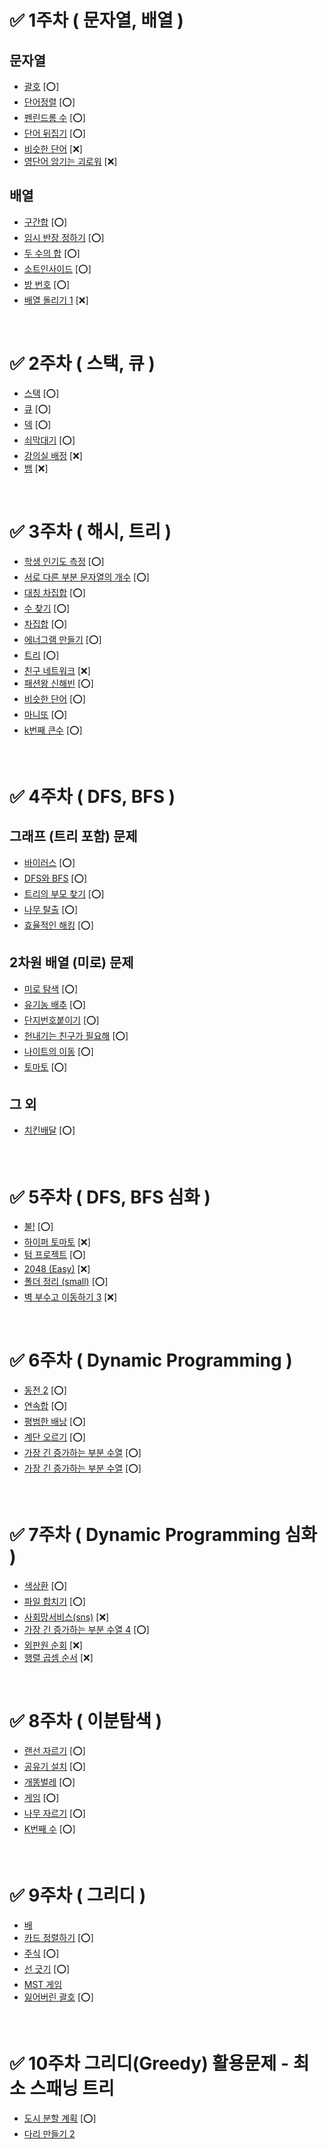 # ✅ 1주차 ( 문자열, 배열 )

## 문자열
- [괄호](https://www.acmicpc.net/problem/9012) [⭕]
- [단어정렬](https://www.acmicpc.net/problem/1181) [⭕]
- [펜린드롬 수](https://www.acmicpc.net/problem/1259) [⭕]
- [단어 뒤집기](https://www.acmicpc.net/problem/9093) [⭕]
- [비슷한 단어](https://www.acmicpc.net/problem/1411) [❌]
- [영단어 암기는 괴로워](https://www.acmicpc.net/problem/20920) [❌]

## 배열
- [구간합](https://www.acmicpc.net/problem/11659) [⭕]
- [임시 반장 정하기](https://www.acmicpc.net/problem/1268) [⭕] 
- [두 수의 합](https://www.acmicpc.net/problem/3273) [⭕]
- [소트인사이드](https://www.acmicpc.net/problem/1427) [⭕]
- [방 번호](https://www.acmicpc.net/problem/1475) [⭕]
- [배열 돌리기 1](https://www.acmicpc.net/problem/16926) [❌]
<br>

# ✅ 2주차 ( 스택, 큐 )

- [스택](https://www.acmicpc.net/problem/10828) [⭕]
- [큐](https://www.acmicpc.net/problem/10845) [⭕]
- [덱](https://www.acmicpc.net/problem/10866) [⭕]
- [쇠막대기](https://www.acmicpc.net/problem/10799) [⭕]
- [강의실 배정](https://www.acmicpc.net/problem/11000) [❌]
- [뱀](https://www.acmicpc.net/problem/3190) [❌]
<br>

# ✅ 3주차 ( 해시, 트리 )

- [학생 인기도 측정](https://www.acmicpc.net/problem/25325) [⭕]
- [서로 다른 부분 문자열의 개수](https://www.acmicpc.net/problem/11478) [⭕]
- [대칭 차집합](https://www.acmicpc.net/problem/1269) [⭕]
- [수 찾기](https://www.acmicpc.net/problem/1920) [⭕]
- [차집합](https://www.acmicpc.net/problem/1822) [⭕]
- [에너그램 만들기](https://www.acmicpc.net/problem/1919) [⭕]
- [트리](https://www.acmicpc.net/problem/1068) [⭕]
- [친구 네트워크](https://www.acmicpc.net/problem/4195) [❌]
- [패션왕 신해빈](https://www.acmicpc.net/problem/9375) [⭕]
- [비슷한 단어](https://www.acmicpc.net/problem/2179) [⭕]
- [마니또](https://www.acmicpc.net/problem/5107) [⭕]
- [k번째 큰수](https://github.com/practice-codingtest-java/wooyong/blob/main/3%EC%A3%BC%EC%B0%A8/%EA%B0%9C%EC%9D%B8/README.md) [⭕]
<br>

# ✅ 4주차 ( DFS, BFS )

## 그래프 (트리 포함) 문제
- [바이러스](https://www.acmicpc.net/problem/2606) [⭕]
- [DFS와 BFS](https://www.acmicpc.net/problem/1260) [⭕]
- [트리의 부모 찾기](https://www.acmicpc.net/problem/11725) [⭕]
- [나무 탈출](https://www.acmicpc.net/problem/15900) [⭕]
- [효율적인 해킹](https://www.acmicpc.net/problem/1325) [⭕]

## 2차원 배열 (미로) 문제
- [미로 탐색](https://www.acmicpc.net/problem/2178) [⭕]
- [유기농 배추](https://www.acmicpc.net/problem/1012) [⭕]
- [단지번호붙이기](https://www.acmicpc.net/problem/2667) [⭕]
- [헌내기는 친구가 필요해](https://www.acmicpc.net/problem/21736) [⭕]
- [나이트의 이동](https://www.acmicpc.net/problem/7562) [⭕]
- [토마토](https://www.acmicpc.net/problem/7576) [⭕]

## 그 외
- [치킨배달](https://www.acmicpc.net/problem/15686) [⭕]
<br>

# ✅ 5주차 ( DFS, BFS 심화 )

- [불!](https://www.acmicpc.net/problem/4179) [⭕]
- [하이퍼 토마토](https://www.acmicpc.net/problem/17114) [❌]
- [텀 프로젝트](https://www.acmicpc.net/problem/9466) [⭕]
- [2048 (Easy)](https://www.acmicpc.net/problem/12100) [❌]
- [폴더 정리 (small)](https://www.acmicpc.net/problem/22860) [⭕]
- [벽 부수고 이동하기 3](https://www.acmicpc.net/problem/16933) [❌]
<br>

# ✅ 6주차 ( Dynamic Programming )

- [동전 2](https://www.acmicpc.net/problem/2294) [⭕]
- [연속합](https://www.acmicpc.net/problem/1912) [⭕]
- [평범한 배낭](https://www.acmicpc.net/problem/12865) [⭕]
- [계단 오르기](https://www.acmicpc.net/problem/2579) [⭕]
- [가장 긴 증가하는 부분 수열](https://www.acmicpc.net/problem/11053) [⭕]
- [가장 긴 증가하는 부분 수열](https://www.acmicpc.net/problem/11722) [⭕]
<br>

# ✅ 7주차 ( Dynamic Programming 심화 )

- [색상환](https://www.acmicpc.net/problem/2482) [⭕]
- [파일 합치기](https://www.acmicpc.net/problem/11066) [⭕]
- [사회망서비스(sns)](https://www.acmicpc.net/problem/2533) [❌]
- [가장 긴 증가하는 부분 수열 4](https://www.acmicpc.net/problem/14002) [⭕]
- [외판원 순회](https://www.acmicpc.net/problem/2098) [❌]
- [행렬 곱셈 순서](https://www.acmicpc.net/problem/11049) [❌]
<br>

# ✅ 8주차 ( 이분탐색 )

- [랜선 자르기](https://www.acmicpc.net/problem/1654) [⭕]
- [공유기 설치](https://www.acmicpc.net/problem/2110) [⭕]
- [개똥벌레](https://www.acmicpc.net/problem/3020) [⭕]
- [게임](https://www.acmicpc.net/problem/1072) [⭕]
- [나무 자르기](https://www.acmicpc.net/problem/2805) [⭕]
- [K번째 수](https://www.acmicpc.net/problem/1300) [⭕]
<br>

# ✅ 9주차 ( 그리디 )

- [배](https://www.acmicpc.net/problem/1092)
- [카드 정렬하기](https://www.acmicpc.net/problem/1715) [⭕]
- [주식](https://www.acmicpc.net/problem/11501) [⭕]
- [선 긋기](https://www.acmicpc.net/problem/2170) [⭕]
- [MST 게임](https://www.acmicpc.net/problem/16202)
- [잃어버린 괄호](https://www.acmicpc.net/problem/1541) [⭕]
<br>

# ✅ 10주차 그리디(Greedy) 활용문제 - 최소 스패닝 트리
- [도시 분할 계획](https://www.acmicpc.net/problem/1647) [⭕]
- [다리 만들기 2](https://www.acmicpc.net/problem/17472)
